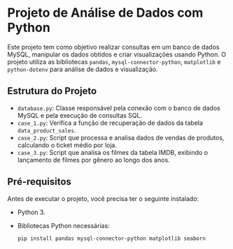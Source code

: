 # Projeto de Análise de Dados com Python

Este projeto tem como objetivo realizar consultas em um banco de dados MySQL, manipular os dados obtidos e criar visualizações usando Python. O projeto utiliza as bibliotecas `pandas`, `mysql-connector-python`, `matplotlib` e `python-dotenv` para análise de dados e visualização.

## Estrutura do Projeto

- `database.py`: Classe responsável pela conexão com o banco de dados MySQL e pela execução de consultas SQL.
- `case_1.py`: Verifica a função de recuperação de dados da tabela `data_product_sales`.
- `case_2.py`: Script que processa e analisa dados de vendas de produtos, calculando o ticket médio por loja.
- `case_3.py`: Script que analisa os filmes da tabela IMDB, exibindo o lançamento de filmes por gênero ao longo dos anos.

## Pré-requisitos

Antes de executar o projeto, você precisa ter o seguinte instalado:

- Python 3.

- Bibliotecas Python necessárias:

  ```bash
  pip install pandas mysql-connector-python matplotlib seaborn
